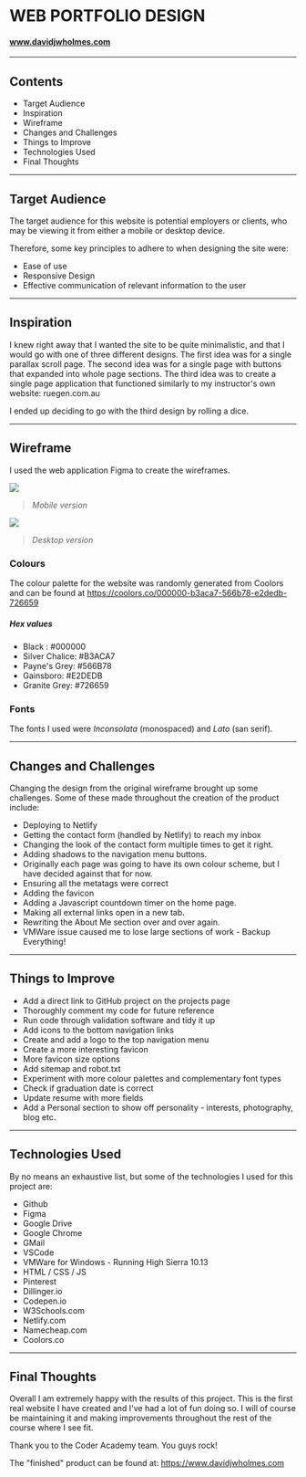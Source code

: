# WEB PORTFOLIO DESIGN
#### www.davidjwholmes.com

---
## Contents
- Target Audience
- Inspiration
- Wireframe
- Changes and Challenges
- Things to Improve
- Technologies Used
- Final Thoughts
---

## Target Audience
The target audience for this website is potential employers or clients, who may be viewing it from either a mobile or desktop device.

Therefore, some key principles to adhere to when designing the site were:
 - Ease of use
- Responsive Design
- Effective communication of relevant information to the user
---

## Inspiration
I knew right away that I wanted the site to be quite minimalistic, and that I would go with one of three different designs.
The first idea was for a single parallax scroll page.
The second idea was for a single page with buttons that expanded into whole page sections.
The third idea was to create a single page application that functioned similarly to 
my instructor's own website: ruegen.com.au

I ended up deciding to go with the third design by rolling a dice.

---

## Wireframe

I used the web application Figma to create the wireframes.

![](assets/iphonese.jpg)
>*Mobile version* 

![](assets/desktop.jpg)
>*Desktop version*

### Colours
The colour palette for the website was randomly generated from Coolors
and can be found at https://coolors.co/000000-b3aca7-566b78-e2dedb-726659
##### Hex values
- Black : #000000
- Silver Chalice: #B3ACA7
- Payne's Grey: #566B78
- Gainsboro: #E2DEDB
- Granite Grey: #726659

### Fonts

The fonts I used were *Inconsolata* (monospaced) and *Lato* (san serif).

---

## Changes and Challenges

Changing the design from the original wireframe brought up some challenges.
Some of these made throughout the creation of the product include:
- Deploying to Netlify
- Getting the contact form (handled by Netlify) to reach my inbox
- Changing the look of the contact form multiple times to get it right.
- Adding shadows to the navigation menu buttons.
- Originally each page was going to have its own colour scheme, but I have decided against that for now.
- Ensuring all the metatags were correct
- Adding the favicon
- Adding a Javascript countdown timer on the home page.
- Making all external links open in a new tab.
- Rewriting the About Me section over and over again.
- VMWare issue caused me to lose large sections of work - Backup Everything!

---

## Things to Improve

- Add a direct link to GitHub project on the projects page
- Thoroughly comment my code for future reference
- Run code through validation software and tidy it up
- Add icons to the bottom navigation links
- Create and add a logo to the top navigation menu
- Create a more interesting favicon
- More favicon size options
- Add sitemap and robot.txt
- Experiment with more colour palettes and complementary font types
- Check if graduation date is correct
- Update resume with more fields
- Add a Personal section to show off personality - interests, photography, blog etc.

---

## Technologies Used
By no means an exhaustive list, but some of the technologies I used for this project are:
- Github
- Figma
- Google Drive
- Google Chrome
- GMail
- VSCode
- VMWare for Windows - Running High Sierra 10.13
- HTML / CSS / JS
- Pinterest
- Dillinger.io
- Codepen.io
- W3Schools.com
- Netlify.com
- Namecheap.com
- Coolors.co

---
## Final Thoughts

Overall I am extremely happy with the results of this project. This is the first real website I have created and I've had a lot of fun doing so. I will of course be maintaining it and making improvements throughout the rest of the course where I see fit.

Thank you to the Coder Academy team. You guys rock!

The "finished" product can be found at:
https://www.davidjwholmes.com